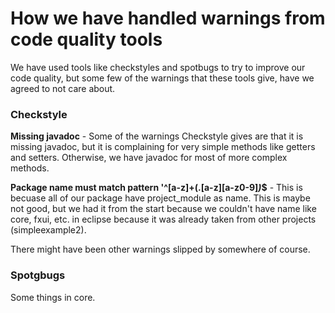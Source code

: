# How we have handled warnings from code quality tools

We have used tools like checkstyles and spotbugs to try to improve our code quality, but some few of the warnings that these tools give, have we agreed to not care about.

### Checkstyle

**Missing javadoc** - Some of the warnings Checkstyle gives are that it is missing javadoc, but it is complaining for very simple methods like getters and setters. Otherwise, we have javadoc for most of more complex methods.

**Package name must match pattern '^[a-z]+(\.[a-z][a-z0-9]*)*$** - This is becuase all of our package have project_module as name. This is maybe not good, but we had it from the start because we couldn't have name like core, fxui, etc. in eclipse because it was already taken from other projects (simpleexample2).

There might have been other warnings slipped by somewhere of course.

### Spotgbugs 

Some things in core.